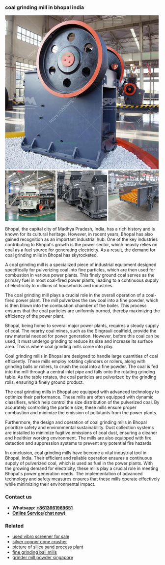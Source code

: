 <h3>coal grinding mill in bhopal india</h3><img src='1704791365.jpg' alt=''><p>Bhopal, the capital city of Madhya Pradesh, India, has a rich history and is known for its cultural heritage. However, in recent years, Bhopal has also gained recognition as an important industrial hub. One of the key industries contributing to Bhopal's growth is the power sector, which heavily relies on coal as a fuel source for generating electricity. As a result, the demand for coal grinding mills in Bhopal has skyrocketed.</p><p>A coal grinding mill is a specialized piece of industrial equipment designed specifically for pulverizing coal into fine particles, which are then used for combustion in various power plants. This finely ground coal serves as the primary fuel in most coal-fired power plants, leading to a continuous supply of electricity to millions of households and industries.</p><p>The coal grinding mill plays a crucial role in the overall operation of a coal-fired power plant. The mill pulverizes the raw coal into a fine powder, which is then blown into the combustion chamber of the boiler. This process ensures that the coal particles are uniformly burned, thereby maximizing the efficiency of the power plant.</p><p>Bhopal, being home to several major power plants, requires a steady supply of coal. The nearby coal mines, such as the Singrauli coalfield, provide the raw material needed for power generation. However, before this coal can be used, it must undergo grinding to reduce its size and increase its surface area. This is where coal grinding mills come into play.</p><p>Coal grinding mills in Bhopal are designed to handle large quantities of coal efficiently. These mills employ rotating cylinders or rollers, along with grinding balls or rollers, to crush the coal into a fine powder. The coal is fed into the mill through a central inlet pipe and falls onto the rotating grinding table. As the table rotates, the coal particles are pulverized by the grinding rolls, ensuring a finely ground product.</p><p>The coal grinding mills in Bhopal are equipped with advanced technology to optimize their performance. These mills are often equipped with dynamic classifiers, which help control the size distribution of the pulverized coal. By accurately controlling the particle size, these mills ensure proper combustion and minimize the emission of pollutants from the power plants.</p><p>Furthermore, the design and operation of coal grinding mills in Bhopal prioritize safety and environmental sustainability. Dust collection systems are installed to minimize fugitive emissions of coal dust, ensuring a cleaner and healthier working environment. The mills are also equipped with fire detection and suppression systems to prevent any potential fire hazards.</p><p>In conclusion, coal grinding mills have become a vital industrial tool in Bhopal, India. Their efficient and reliable operation ensures a continuous supply of pulverized coal, which is used as fuel in the power plants. With the growing demand for electricity, these mills play a crucial role in meeting Bhopal's power generation needs. The implementation of advanced technology and safety measures ensures that these mills operate effectively while minimizing their environmental impact.</p><h3>Contact us</h3><ul><li><strong>Whatsapp:&nbsp;<a href="https://wa.me/8613661969651">+8613661969651</a></strong></li><li><a href="https://swt.shibang-china.com/?git&amp;zhl&amp;coal grinding mill in bhopal india"><strong>Online Service(chat now)</strong></a></li></ul><h3>Related</h3><ul><li><a href='used vibro screener for sale.md'>used vibro screener for sale</a></li><li><a href='silver copper cone crusher.md'>silver copper cone crusher</a></li><li><a href='picture of silica sand process plant.md'>picture of silica sand process plant</a></li><li><a href='fine grinding ball mills.md'>fine grinding ball mills</a></li><li><a href='grinder mill powder singapore.md'>grinder mill powder singapore</a></li></ul>